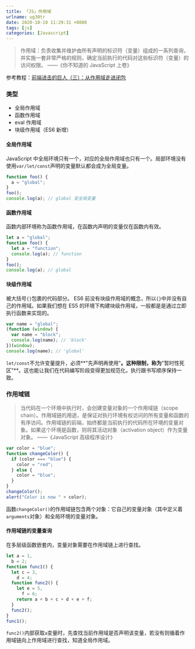 ```yaml
---
title: 「JS」作用域
urlname: ug30tr
date: 2020-10-10 11:29:31 +0800
tags: [js]
categories: [Javascript]
---
```


> 作用域：负责收集并维护由所有声明的标识符（变量）组成的一系列查询，并实施一套非常严格的规则，确定当前执行的代码对这些标识符（变量）的访问权限。
> ——《你不知道的 JavaScript 上卷》

参考教程：[前端进击的巨人（三）：从作用域走进闭包](https://segmentfault.com/a/1190000017948999)

### 类型

- 全局作用域
- 函数作用域
- eval 作用域
- 块级作用域（ES6 新增）

#### 全局作用域

JavaScript 中全局环境只有一个，对应的全局作用域也只有一个。局部环境没有使用`var/let/const`声明的变量默认都会成为全局变量。

```typescript
function foo() {
  a = "global";
}
foo();
console.log(a); // global 变全局变量
```

#### 函数作用域

函数内部环境称为函数作用域，在函数内声明的变量仅在函数内有效。

```typescript
let a = "global";
function foo() {
  let a = "function";
  console.log(a); // function
}
foo();
console.log(a); // global
```

#### 块级作用域

被大括号`{}`包裹的代码部分。
ES6 前没有块级作用域的概念，所以`{}`中并没有自己的作用域。如果我们想在 ES5 的环境下构建块级作用域，一般都是是通过立即执行函数来实现的。

```typescript
var name = "global";
(function (window) {
  var name = "block";
  console.log(name); // 'block'
})(window);
console.log(name); // 'global'
```

`let/const`不允许变量提升，必须**"先声明再使用"**。这种限制，称为**"暂时性死区"**。这也能让我们在代码编写阶段变得更加规范化，执行跟书写顺序保持一致。

### 作用域链

> 当代码在一个环境中执行时，会创建变量对象的一个作用域链（scope chain）。作用域链的用途，是保证对执行环境有权访问的所有变量和函数的有序访问。作用域链的前端，始终都是当前执行的代码所在环境的变量对象。如果这个环境是函数，则将其活动对象（activation object）作为变量对象。
> ——《JavaScript 高级程序设计》

```javascript
var color = "blue";
function changeColor() {
  if (color === "blue") {
    color = "red";
  } else {
    color = "blue";
  }
}
changeColor();
alert("Color is now " + color);
```

函数`changeColor()`的作用域链包含两个对象：它自己的变量对象（其中定义着`arguments`对象）和全局环境的变量对象。

#### 作用域链的变量查询

在多层级函数嵌套内，变量对象需要在作用域链上进行查找。

```javascript
let a = 1,
  b = 2;
function func1() {
  let c = 3,
    d = 4;
  function func2() {
    let e = 5,
      f = 6;
    return a + b + c + d + e + f;
  }
  func2();
}
func1();
```

`func2()`内部获取`a`变量时，先查找当前作用域是否声明该变量，若没有则循着作用域链向上作用域进行查找，知道全局作用域。
